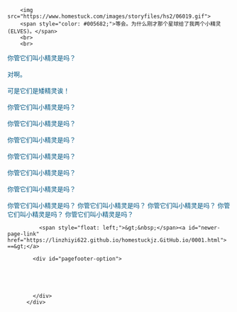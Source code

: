 ﻿<html>

        <img src="https://www.homestuck.com/images/storyfiles/hs2/06019.gif">
        <span style="color: #005682;">等会。为什么刚才那个星球给了我两个小精灵(ELVES)。</span>
        <br>
        <br>
<span style="color: #005682;">你管它们叫小精灵是吗？</span>
        <br>
        <br>
<span style="color: #005682;">对啊。</span>
        <br>
        <br>
        <span style="color: #005682;">可是它们是矮精灵诶！</span>
        <br>
        <br>
        <span style="color: #005682;">你管它们叫小精灵是吗？</span>
        <br>
        <br>
        <span style="color: #005682;">你管它们叫小精灵是吗？</span>
        <br>
        <br>
        <span style="color: #005682;">你管它们叫小精灵是吗？</span>
        <br>
        <br>
        <span style="color: #005682;">你管它们叫小精灵是吗？</span>
        <br>
        <br>
        <span style="color: #005682;">你管它们叫小精灵是吗？</span>
        <br>
        <br>
        <span style="color: #005682;">你管它们叫小精灵是吗？</span>
        <br>
        <br>
        <span style="color: #005682;">你管它们叫小精灵是吗？</span>
        <span style="color: #005682;">你管它们叫小精灵是吗？</span>
        <span style="color: #005682;">你管它们叫小精灵是吗？</span>
        <span style="color: #005682;">你管它们叫小精灵是吗？</span>
        <span style="color: #005682;">你管它们叫小精灵是吗？</span>
<div>

            
              <span style="float: left;">&gt;&nbsp;</span><a id="newer-page-link" href="https://linzhiyi622.github.io/homestuckjz.GitHub.io/0001.html">  ==&gt;</a>
            
            <div id="pagefooter-option">
              

              


            </div>
          </div>
